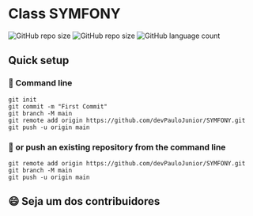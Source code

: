 # Class SYMFONY

![GitHub repo size](https://img.shields.io/github/repo-size/devPauloJunior/SYMFONY?style=flat-square)
<img alt="GitHub repo size" src="https://img.shields.io/github/repo-size/devPauloJunior/SYMFONY?style=flat-square">
![GitHub language count](https://img.shields.io/github/languages/count/devPauloJunior/README-template?style=for-the-badge)

## Quick setup

### 🚀 Command line
```
git init
git commit -m "First Commit"
git branch -M main
git remote add origin https://github.com/devPauloJunior/SYMFONY.git
git push -u origin main
```

### 🚀 or push an existing repository from the command line
```
git remote add origin https://github.com/devPauloJunior/SYMFONY.git
git branch -M main
git push -u origin main
```

## 😄 Seja um dos contribuidores<br>